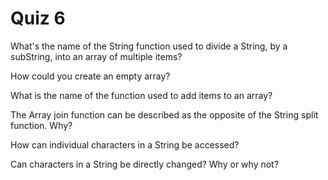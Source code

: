 # Quiz 6

What's the name of the String function used to divide a String, by a subString, into an array of multiple items?

How could you create an empty array?

What is the name of the function used to add items to an array?

The Array join function can be described as the opposite of the String split function. Why?

How can individual characters in a String be accessed?

Can characters in a String be directly changed? Why or why not?
